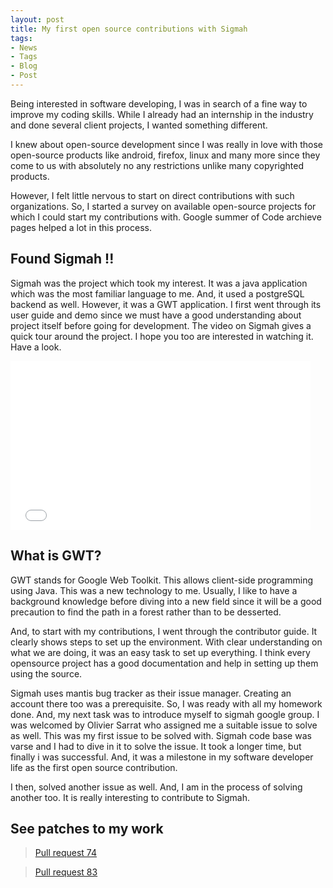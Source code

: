 ```yaml
---
layout: post
title: My first open source contributions with Sigmah
tags:
- News
- Tags
- Blog
- Post
---
```


Being interested in software developing, I was in search of a fine way to improve my coding skills. While I already had an internship in the industry and done several client projects, I wanted something different.

I knew about open-source development since I was really in love with those open-source products like android, firefox, linux and many more since they come to us with absolutely no any restrictions unlike many copyrighted products.

However, I felt little nervous to start on direct contributions with such organizations. So, I started a survey on available open-source projects for which I could start my contributions with. Google summer of Code archieve pages helped a lot in this process.

## Found Sigmah !!

Sigmah was the project which took my interest. It was a java application which was the most familiar language to me. And, it used a postgreSQL backend as well. However, it was a GWT application. I first went through its user guide and demo since we must have a good understanding about project itself before going for development. The video on Sigmah gives a quick tour around the project. I hope you too are interested in watching it. Have a look.

<iframe frameborder="0" width="480" height="270"
src="//www.dailymotion.com/embed/video/x34m1mq?autoplay=0"
allowfullscreen></iframe>

## What is GWT?

GWT stands for Google Web Toolkit. This allows client-side programming using Java. This was a new technology to me. Usually, I like to have a background knowledge before diving into a new field since it will be a good precaution to find the path in a forest rather than to be desserted.

And, to start with my contributions, I went through the contributor guide. It clearly shows steps to set up the environment. With clear understanding on what we are doing, it was an easy task to set up everything. I think every opensource project has a good documentation and help in setting up them using the source.

Sigmah uses mantis bug tracker as their issue manager. Creating an account there too was a prerequisite. So, I was ready with all my homework done. And, my next task was to introduce myself to sigmah google group. I was welcomed by Olivier Sarrat who assigned me a suitable issue to solve as well. This was my first issue to be solved with. Sigmah code base was varse and I had to dive in it to solve the issue. It took a longer time, but finally i was successful. And, it was a milestone in my software developer life as the first open source contribution.

I then, solved another issue as well. And, I am in the process of solving another too. It is really interesting to contribute to Sigmah.

## See patches to my work

>[Pull request 74](https://patch-diff.githubusercontent.com/raw/sigmah-dev/sigmah/pull/74.patch)

>[Pull request 83](https://patch-diff.githubusercontent.com/raw/sigmah-dev/sigmah/pull/83.patch)


